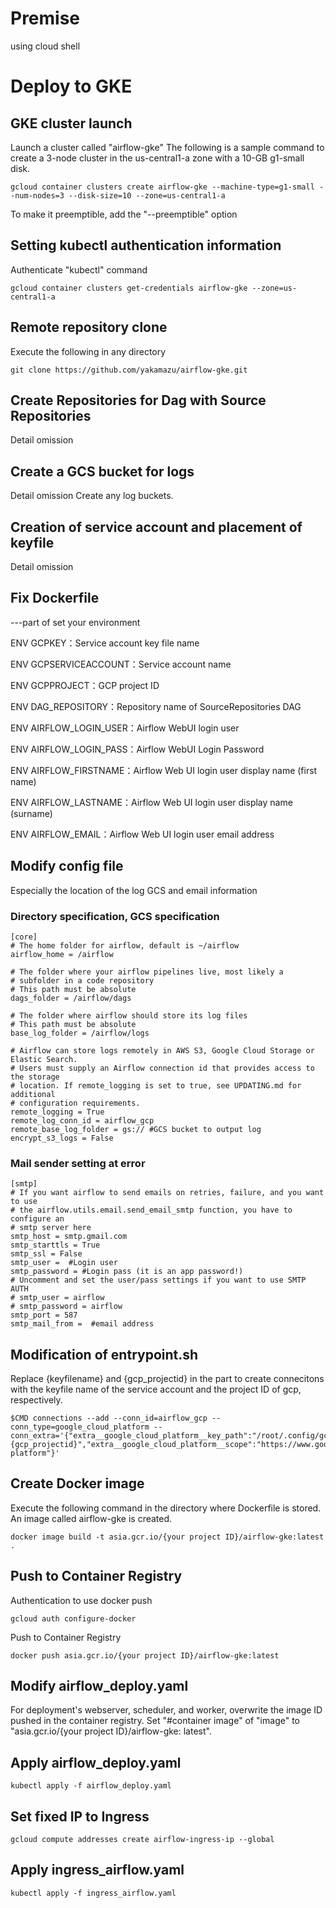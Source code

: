 # Premise
using cloud shell

# Deploy to GKE
## GKE cluster launch
Launch a cluster called "airflow-gke"
The following is a sample command to create a 3-node cluster in the us-central1-a zone with a 10-GB g1-small disk.

```:sample
gcloud container clusters create airflow-gke --machine-type=g1-small --num-nodes=3 --disk-size=10 --zone=us-central1-a
```

To make it preemptible, add the "--preemptible" option

## Setting kubectl authentication information
Authenticate "kubectl" command

```
gcloud container clusters get-credentials airflow-gke --zone=us-central1-a
```


## Remote repository clone
Execute the following in any directory

```git
git clone https://github.com/yakamazu/airflow-gke.git
```

## Create Repositories for Dag with Source Repositories
Detail omission

## Create a GCS bucket for logs
Detail omission
Create any log buckets.

## Creation of service account and placement of keyfile
Detail omission

## Fix Dockerfile
---part of set your environment

ENV GCPKEY：Service account key file name

ENV GCPSERVICEACCOUNT：Service account name

ENV GCPPROJECT：GCP project ID

ENV DAG_REPOSITORY：Repository name of SourceRepositories DAG

ENV AIRFLOW_LOGIN_USER：Airflow WebUI login user

ENV AIRFLOW_LOGIN_PASS：Airflow WebUI Login Password

ENV AIRFLOW_FIRSTNAME：Airflow Web UI login user display name (first name)

ENV AIRFLOW_LASTNAME：Airflow Web UI login user display name (surname)

ENV AIRFLOW_EMAIL：Airflow Web UI login user email address


## Modify config file
Especially the location of the log GCS and email information

### Directory specification, GCS specification

```config
[core]
# The home folder for airflow, default is ~/airflow
airflow_home = /airflow 

# The folder where your airflow pipelines live, most likely a
# subfolder in a code repository
# This path must be absolute
dags_folder = /airflow/dags 

# The folder where airflow should store its log files
# This path must be absolute
base_log_folder = /airflow/logs 

# Airflow can store logs remotely in AWS S3, Google Cloud Storage or Elastic Search.
# Users must supply an Airflow connection id that provides access to the storage
# location. If remote_logging is set to true, see UPDATING.md for additional
# configuration requirements.
remote_logging = True 
remote_log_conn_id = airflow_gcp 
remote_base_log_folder = gs:// #GCS bucket to output log
encrypt_s3_logs = False
```

### Mail sender setting at error

```config
[smtp]
# If you want airflow to send emails on retries, failure, and you want to use
# the airflow.utils.email.send_email_smtp function, you have to configure an
# smtp server here
smtp_host = smtp.gmail.com 
smtp_starttls = True
smtp_ssl = False
smtp_user =  #Login user
smtp_password = #Login pass (it is an app password!)
# Uncomment and set the user/pass settings if you want to use SMTP AUTH
# smtp_user = airflow
# smtp_password = airflow
smtp_port = 587 
smtp_mail_from =  #email address
```

## Modification of entrypoint.sh
Replace {keyfilename} and {gcp_projectid} in the part to create connecitons with the keyfile name of the service account and the project ID of gcp, respectively.

```
$CMD connections --add --conn_id=airflow_gcp --conn_type=google_cloud_platform --conn_extra='{"extra__google_cloud_platform__key_path":"/root/.config/gcloud/{keyfilename}","extra__google_cloud_platform__project":"{gcp_projectid}","extra__google_cloud_platform__scope":"https://www.googleapis.com/auth/cloud-platform"}'
```

## Create Docker image
Execute the following command in the directory where Dockerfile is stored.
An image called airflow-gke is created.

```
docker image build -t asia.gcr.io/{your project ID}/airflow-gke:latest .
```

## Push to Container Registry
Authentication to use docker push

```
gcloud auth configure-docker
```

Push to Container Registry

```
docker push asia.gcr.io/{your project ID}/airflow-gke:latest
```

## Modify airflow_deploy.yaml
For deployment's webserver, scheduler, and worker, overwrite the image ID pushed in the container registry.
Set "#container image" of "image" to "asia.gcr.io/{your project ID}/airflow-gke: latest".

## Apply airflow_deploy.yaml

```
kubectl apply -f airflow_deploy.yaml
```

## Set fixed IP to Ingress

```
gcloud compute addresses create airflow-ingress-ip --global
```

## Apply ingress_airflow.yaml

```
kubectl apply -f ingress_airflow.yaml
```
